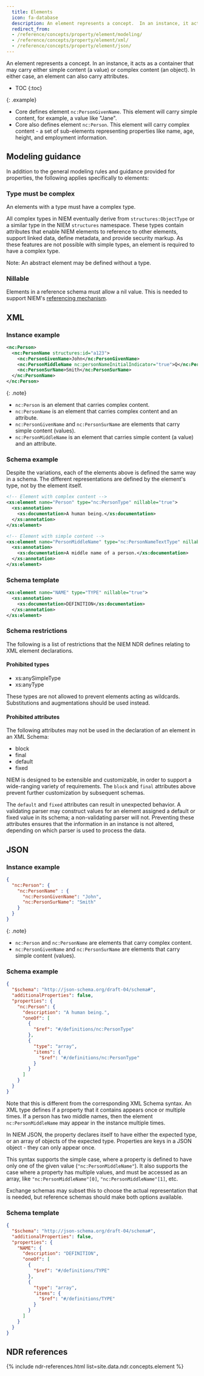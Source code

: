 ```yaml
---
  title: Elements
  icon: fa-database
  description: An element represents a concept.  In an instance, it acts as a container  that may carry either a simple value or an object, and optionally attributes.
  redirect_from:
  - /reference/concepts/property/element/modeling/
  - /reference/concepts/property/element/xml/
  - /reference/concepts/property/element/json/
---
```


An element represents a concept.  In an instance, it acts as a container that may carry either simple content (a value) or complex content (an object).  In either case, an element can also carry attributes.

- TOC
{:toc}

{: .example}
- Core defines element `nc:PersonGivenName`.  This element will carry simple content, for example, a value like "Jane".
- Core also defines element `nc:Person`.  This element will carry complex content - a set of sub-elements representing properties like name, age, height, and employment information.

<!--more-->

## Modeling guidance

In addition to the general modeling rules and guidance provided for properties, the following applies specifically to elements:

### Type must be complex

An elements with a type must have a complex type.

All complex types in NIEM eventually derive from `structures:ObjectType` or a similar type in the NIEM `structures` namespace.  These types contain attributes that enable NIEM elements to reference to other elements, support linked data, define metadata, and provide security markup.  As these features are not possible with simple types, an element is required to have a complex type.

Note: An abstract element may be defined without a type.

### Nillable

Elements in a reference schema must allow a nil value.  This is needed to support NIEM's [referencing mechanism](../../reference).

## XML

### Instance example

```xml
<nc:Person>
  <nc:PersonName structures:id="a123">
    <nc:PersonGivenName>John</nc:PersonGivenName>
    <nc:PersonMiddleName nc:personNameInitialIndicator="true">Q</nc:PersonMiddleName>
    <nc:PersonSurName>Smith</nc:PersonSurName>
  </nc:PersonName>
</nc:Person>
```

{: .note}
- `nc:Person` is an element that carries complex content.
- `nc:PersonName` is an element that carries complex content and an attribute.
- `nc:PersonGivenName` and `nc:PersonSurName` are elements that carry simple content (values).
- `nc:PersonMiddleName` is an element that carries simple content (a value) and an attribute.

### Schema example

Despite the variations, each of the elements above is defined the same way in a schema.  The different representations are defined by the element's type, not by the element itself.

```xml
<!-- Element with complex content -->
<xs:element name="Person" type="nc:PersonType" nillable="true">
  <xs:annotation>
    <xs:documentation>A human being.</xs:documentation>
  </xs:annotation>
</xs:element>

<!-- Element with simple content -->
<xs:element name="PersonMiddleName" type="nc:PersonNameTextType" nillable="true">
  <xs:annotation>
    <xs:documentation>A middle name of a person.</xs:documentation>
  </xs:annotation>
</xs:element>
```

### Schema template

```xml
<xs:element name="NAME" type="TYPE" nillable="true">
  <xs:annotation>
    <xs:documentation>DEFINITION</xs:documentation>
  </xs:annotation>
</xs:element>
```

### Schema restrictions

The following is a list of restrictions that the NIEM NDR defines relating to XML element declarations.

#### Prohibited types

- xs:anySimpleType
- xs:anyType

These types are not allowed to prevent elements acting as wildcards.  Substitutions and augmentations should be used instead.

#### Prohibited attributes

The following attributes may not be used in the declaration of an element in an XML Schema:

- block
- final
- default
- fixed

NIEM is designed to be extensible and customizable, in order to support a wide-ranging variety of requirements.  The `block` and `final` attributes above prevent further customization by subsequent schemas.

The `default` and `fixed` attributes can result in unexpected behavior.  A validating parser may construct values for an element assigned a default or fixed value in its schema; a non-validating parser will not.  Preventing these attributes ensures that the information in an instance is not altered, depending on which parser is used to process the data.

## JSON

### Instance example

```json
{
  "nc:Person": {
    "nc:PersonName" : {
      "nc:PersonGivenName": "John",
      "nc:PersonSurName": "Smith"
    }
  }
}
```

{: .note}
- `nc:Person` and `nc:PersonName` are elements that carry complex content.
- `nc:PersonGivenName` and `nc:PersonSurName` are elements that carry simple content (values).

### Schema example

```json
{
  "$schema": "http://json-schema.org/draft-04/schema#",
  "additionalProperties": false,
  "properties": {
    "nc:Person": {
      "description": "A human being.",
      "oneOf": [
        {
          "$ref": "#/definitions/nc:PersonType"
        },
        {
          "type": "array",
          "items": {
            "$ref": "#/definitions/nc:PersonType"
          }
        }
      ]
    }
  }
}
```

Note that this is different from the corresponding XML Schema syntax.  An XML type defines if a property that it contains appears once or multiple times.  If a person has two middle names, then the element `nc:PersonMiddleName` may appear in the instance multiple times.

In NIEM JSON, the property declares itself to have either the expected type, or an array of objects of the expected type.  Properties are keys in a JSON object - they can only appear once.

This syntax supports the simple case, where a property is defined to have only one of the given value (`"nc:PersonMiddleName"`).  It also supports the case where a property has multiple values, and must be accessed as an array, like `"nc:PersonMiddleName"[0]`, `"nc:PersonMiddleName"[1]`, etc.

Exchange schemas may subset this to choose the actual representation that is needed, but reference schemas should make both options available.

### Schema template

```json
{
  "$schema": "http://json-schema.org/draft-04/schema#",
  "additionalProperties": false,
  "properties": {
    "NAME": {
      "description": "DEFINITION",
      "oneOf": [
        {
          "$ref": "#/definitions/TYPE"
        },
        {
          "type": "array",
          "items": {
            "$ref": "#/definitions/TYPE"
          }
        }
      ]
    }
  }
}
```

## NDR references

{% include ndr-references.html list=site.data.ndr.concepts.element %}
